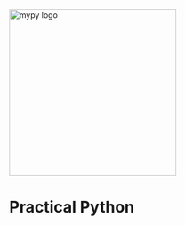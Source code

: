 <img src="http://mypy-lang.org/static/mypy_light.svg" alt="mypy logo" width="300px"/>

Practical Python
=======================================